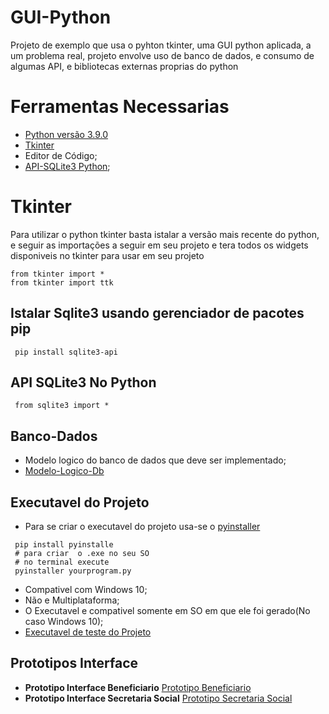 # GUI-Python
Projeto de exemplo que usa o pyhton tkinter, uma GUI python aplicada, a um problema real, projeto envolve uso de banco de dados, e consumo de algumas API,
e bibliotecas externas proprias do python
# Ferramentas Necessarias
  * [Python versão 3.9.0](https://www.python.org/)
  * [Tkinter](https://docs.python.org/pt-br/3/library/tkinter.ttk.html)
  * Editor de Código;
  * [API-SQLite3 Python](https://docs.python.org/3/library/sqlite3.html#sqlite3.Cursor.fetchall);
# Tkinter
Para utilizar o python tkinter basta istalar a versão mais recente do python, 
e seguir as importações a seguir em seu projeto e tera todos os widgets disponiveis no tkinter para usar em seu projeto  
  ```
  from tkinter import *
  from tkinter import ttk
  ```
## Istalar Sqlite3 usando gerenciador de pacotes pip
```
 pip install sqlite3-api
```
## API SQLite3 No Python
```
 from sqlite3 import *
```
## Banco-Dados
 * Modelo logico do banco de dados que deve ser implementado;
 * [Modelo-Logico-Db](https://github.com/Samuel-Amaro/GUI-Python/blob/main/Documentacao/Banco-Dados/modelo-logico-banco.pdf)
 
## Executavel do Projeto
  * Para se criar o executavel do projeto usa-se o [pyinstaller](https://www.pyinstaller.org/)
  ```
   pip install pyinstalle
   # para criar  o .exe no seu SO
   # no terminal execute
   pyinstaller yourprogram.py
  ```
  * Compativel com Windows 10;
  * Não e Multiplataforma;
  * O Executavel e compativel somente em SO em que ele foi gerado(No caso Windows 10);
  * [Executavel de teste do Projeto](https://github.com/Samuel-Amaro/GUI-Python/tree/main/dist)
  
## Prototipos Interface

 * **Prototipo Interface Beneficiario**
 [Prototipo Beneficiario](https://github.com/Samuel-Amaro/GUI-Python/blob/main/Documentacao/Prototipos-Interface-GUI/0001.jpg)
 * **Prototipo Interface Secretaria Social**
 [Prototipo Secretaria Social](https://github.com/Samuel-Amaro/GUI-Python/blob/main/Documentacao/Prototipos-Interface-GUI/prototipo-secretaria-social.pdf)
 
 
